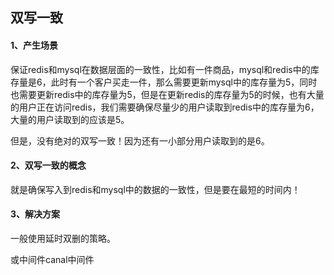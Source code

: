 ## 双写一致



#### 1、产生场景

保证redis和mysql在数据层面的一致性，比如有一件商品，mysql和redis中的库存量是6，此时有一个客户买走一件，那么需要更新mysql中的库存量为5，同时也需要更新redis中的库存量为5，但是在更新redis的库存量为5的时候，也有大量的用户正在访问redis，我们需要确保尽量少的用户读取到redis中的库存量为6，大量的用户读取到的应该是5。



但是，没有绝对的双写一致！因为还有一小部分用户读取到的是6。



#### 2、双写一致的概念

就是确保写入到redis和mysql中的数据的一致性，但是要在最短的时间内！



#### 3、解决方案

一般使用延时双删的策略。

或中间件canal中间件





